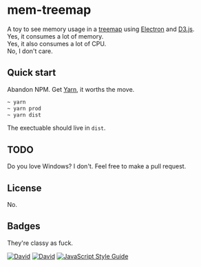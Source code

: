 # mem-treemap

A toy to see memory usage in a [treemap] using [Electron] and [D3.js].  
Yes, it consumes a lot of memory.  
Yes, it also consumes a lot of CPU.  
No, I don't care.

## Quick start

Abandon NPM. Get [Yarn], it worths the move.

```sh
~ yarn
~ yarn prod
~ yarn dist
```

The exectuable should live in `dist`.

## TODO

Do you love Windows? I don't. Feel free to make a pull request.

## License

No.

## Badges

They're classy as fuck.

[![David](https://img.shields.io/david/quarthex/mem-treemap.svg?style=for-the-badge)](https://david-dm.org/quarthex/mem-treemap)
[![David](https://img.shields.io/david/dev/quarthex/mem-treemap.svg?style=for-the-badge)](https://david-dm.org/quarthex/mem-treemap?type=dev)
[![JavaScript Style Guide](https://img.shields.io/badge/code_style-standard-brightgreen.svg?style=for-the-badge)](https://standardjs.com)

[D3.js]: https://d3js.org/
[Electron]: https://electron.atom.io/
[treemap]: https://en.wikipedia.org/wiki/Treemapping
[Yarn]: https://yarnpkg.com/
